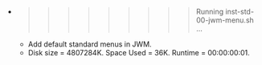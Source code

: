 * >>>>>>>>> Running inst-std-00-jwm-menu.sh ...
  * Add default standard menus in JWM.
  * Disk size = 4807284K. Space Used = 36K. Runtime = 00:00:00:01.
